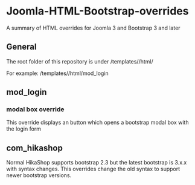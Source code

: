 Joomla-HTML-Bootstrap-overrides
===============================

A summary of HTML overrides for Joomla 3 and Bootstrap 3 and later

## General
The root folder of this repository is under <JoomlaRoot>/templates/<YourTemplate>/html/

For example: <JoomlaRoot>/templates/<YourTemplate>/html/mod_login

## mod_login
### modal box override
This override displays an button which opens a bootstrap modal box with the login form

## com_hikashop
Normal HikaShop supports bootstrap 2.3 but the latest bootstrap is 3.x.x with syntax changes. This overrides change the old syntax to support newer bootstrap versions.
